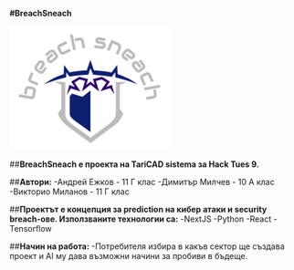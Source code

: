 **#BreachSneach**

![Screenshot](logo.png)

##**BreachSneach е проекта на TariCAD sistema за Hack Tues 9.**

##**Автори:**
    -Андрей Ежков - 11 Г клас
    -Димитър Милчев - 10 А клас
    -Викторио Миланов - 11 Г клас

##**Проектът е концепция за prediction на кибер атаки и security breach-ове. Използваните технологии са:**
    -NextJS
    -Python
    -React
    -Tensorflow
    
##**Начин на работа:**
    -Потребителя избира в какъв сектор ще създава проект и 
     AI му дава възможни начини за пробиви в бъдеще.
